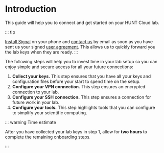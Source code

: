# Introduction

This guide will help you to connect and get started on your HUNT Cloud lab. 

::: tip

[Install Signal](/getting-started/how-to-connect/#setup-signal) on your phone and [contact us](/contact) by email as soon as you have sent us your signed [user agreement](/assets/hunt-cloud-user-agreement.pdf). This allows us to quickly forward you the lab keys when they are ready.
:::

The following steps will help you to invest time in your lab setup so you can enjoy simple and secure access for all your future connections: 

1. **Collect your keys.** This step ensures that you have all your keys and configuration files before your start to spend time on the setup.
2. **Configure your VPN connection.** This step ensures an encrypted connection to your lab.
3. **Configure your SSH connection.** This step ensures a connection for future work in your lab.
4. **Configure your tools.** This step highlights tools that you can configure to simplify your scientific computing. 

::: warning Time estimate

After you have collected your lab keys in step 1, allow for **two hours** to complete the remaining onboarding steps.

:::
